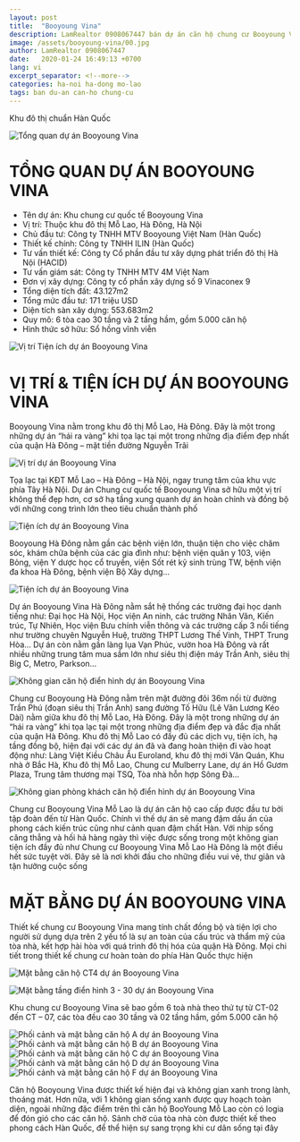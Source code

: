 ```yaml
---
layout: post
title:  "Booyoung Vina"
description: LamRealtor 0908067447 bán dự án căn hộ chung cư Booyoung Vina ở Hà Nội Hà Đông Mỗ Lao
image: /assets/booyoung-vina/00.jpg
author: LamRealtor 0908067447
date:   2020-01-24 16:49:13 +0700
lang: vi
excerpt_separator: <!--more-->
categories: ha-noi ha-dong mo-lao
tags: ban du-an can-ho chung-cu 
---
```


Khu đô thị chuẩn Hàn Quốc<!--more-->


![Tổng quan dự án Booyoung Vina](/assets/booyoung-vina/00.jpg)

# TỔNG QUAN DỰ ÁN BOOYOUNG VINA

* Tên dự án: Khu chung cư quốc tế Booyoung Vina
* Vị trí: Thuộc khu đô thị Mỗ Lao, Hà Đông, Hà Nội
* Chủ đầu tư: Công ty TNHH MTV Booyoung Việt Nam (Hàn Quốc)
* Thiết kế chính: Công ty TNHH ILIN (Hàn Quốc)
* Tư vấn thiết kế: Công ty Cổ phần đầu tư xây dựng phát triển đô thị Hà Nội (HACID)
* Tư vấn giám sát: Công ty TNHH MTV 4M Việt Nam
* Đơn vị xây dựng: Công ty cổ phần xây dựng số 9 Vinaconex 9
* Tổng diện tích đất: 43.127m2
* Tổng mức đầu tư: 171 triệu USD
* Diện tích sàn xây dựng: 553.683m2
* Quy mô: 6 tòa cao 30 tầng và 2 tầng hầm, gồm 5.000 căn hộ
* Hình thức sở hữu: Sổ hồng vĩnh viễn



![Vị trí Tiện ích dự án Booyoung Vina](/assets/booyoung-vina/01.jpg)

# VỊ TRÍ & TIỆN ÍCH DỰ ÁN BOOYOUNG VINA

Booyoung Vina nằm trong khu đô thị Mỗ Lao, Hà Đông. Đây là một trong những dự án “hái ra vàng” khi tọa lạc tại một trong những địa điểm đẹp nhất của quận Hà Đông – mặt tiền đường Nguyễn Trãi

![Vị trí dự án Booyoung Vina](/assets/booyoung-vina/02.jpg)

Tọa lạc tại KĐT Mỗ Lao – Hà Đông – Hà Nội, ngay trung tâm của khu vực phía Tây Hà Nội. Dự án Chung cư quốc tế Booyoung Vina sở hữu một vị trí không thể đẹp hơn, cơ sở hạ tầng xung quanh dự án hoàn chỉnh và đồng bộ với những cong trình lớn theo tiêu chuẩn thành phố

![Tiện ích dự án Booyoung Vina](/assets/booyoung-vina/03.jpg)

Booyoung Hà Đông nằm gần các bệnh viện lớn, thuận tiện cho việc chăm sóc, khám chữa bệnh của các gia đình như: bệnh viện quân y 103, viện Bỏng, viện Y dược học cổ truyền, viện Sốt rét kỹ sinh trùng TW, bệnh viện đa khoa Hà Đông, bệnh viện Bộ Xây dựng…

![Tiện ích dự án Booyoung Vina](/assets/booyoung-vina/04.jpg)

Dự án Booyoung Vina Hà Đông nằm sắt hệ thống các trường đại học danh tiếng như: Đại học Hà Nội, Học viện An ninh, các trường Nhân Văn, Kiến trúc, Tự Nhiên, Học viện Bưu chính viễn thông và các trường cấp 3 nổi tiếng như trường chuyên Nguyễn Huệ, trường THPT Lương Thế Vinh, THPT Trung Hòa… Dự án còn nằm gần làng lụa Vạn Phúc, vườn hoa Hà Đông và rất nhiều những trung tâm mua sắm lớn như siêu thị điện máy Trần Anh, siêu thị Big C, Metro, Parkson…

![Không gian căn hộ điển hình dự án Booyoung Vina](/assets/booyoung-vina/05.jpg)

Chung cư Booyoung Hà Đông nằm trên mặt đường đôi 36m nối từ đường Trần Phú (đoạn siêu thị Trần Anh) sang đường Tố Hữu (Lê Văn Lương Kéo Dài) nằm giữa khu đô thị Mỗ Lao, Hà Đông. Đây là một trong những dự án “hái ra vàng” khi tọa lạc tại một trong những địa điểm đẹp và đắc địa nhất của quận Hà Đông. Khu đô thị Mỗ Lao có đầy đủ các dịch vụ, tiện ích, hạ tầng đồng bộ, hiện đại với các dự án đã và đang hoàn thiện đi vào hoạt động như: Làng Việt Kiều Châu Âu Euroland, khu đô thị mới Văn Quán, Khu nhà ở Bắc Hà, Khu đô thị Mỗ Lao, Chung cư Mulberry Lane, dự án Hồ Gươm Plaza, Trung tâm thương mại TSQ, Tòa nhà hỗn hợp Sông Đà…

![Không gian phòng khách căn hộ điển hình dự án Booyoung Vina](/assets/booyoung-vina/06.jpg)

Chung cư Booyoung Vina Mỗ Lao là dự án căn hộ cao cấp được đầu tư bởi tập đoàn đến từ Hàn Quốc. Chính vì thế dự án sẽ mang đậm dấu ấn của phong cách kiến trúc cũng như cảnh quan đậm chất Hàn. Với nhịp sống căng thẳng và hối hả hàng ngày thì việc được sống trong một không gian tiện ích đầy đủ như Chung cư Booyoung Vina Mỗ Lao Hà Đông là một điều hết sức tuyệt vời. Đây sẽ là nơi khởi đầu cho những điều vui vẻ, thư giãn và tận hưởng cuộc sống

# MẶT BẰNG DỰ ÁN BOOYOUNG VINA

Thiết kế chung cư Booyoung Vina mang tính chất đồng bộ và tiện lợi cho người sử dụng dựa trên 2 yếu tố là sự an toàn của cấu trúc và thẩm mỹ của tòa nhà, kết hợp hài hòa với quá trình đô thị hóa của quận Hà Đông. Mọi chi tiết trong thiết kế chung cư hoàn toàn do phía Hàn Quốc thực hiện

![Mặt bằng căn hộ CT4 dự án Booyoung Vina](/assets/booyoung-vina/07.jpg)

![Mặt bằng tầng điển hình 3 - 30 dự án Booyoung Vina](/assets/booyoung-vina/08.jpg)

Khu chung cư Booyoung Vina sẽ bao gồm 6 toà nhà theo thứ tự từ CT-02 đến CT – 07, các tòa đều cao 30 tầng và 02 tầng hầm, gồm 5.000 căn hộ

![Phối cảnh và mặt bằng căn hộ A dự án Booyoung Vina](/assets/booyoung-vina/09.jpg)
![Phối cảnh và mặt bằng căn hộ B dự án Booyoung Vina](/assets/booyoung-vina/10.jpg)
![Phối cảnh và mặt bằng căn hộ C dự án Booyoung Vina](/assets/booyoung-vina/11.jpg)
![Phối cảnh và mặt bằng căn hộ D dự án Booyoung Vina](/assets/booyoung-vina/12.jpg)
![Phối cảnh và mặt bằng căn hộ F dự án Booyoung Vina](/assets/booyoung-vina/13.jpg)

Căn hộ Booyoung Vina được thiết kế hiện đại và không gian xanh trong lành, thoáng mát. Hơn nữa, với 1 không gian sống xanh được quy hoạch toàn diện, ngoài những đặc điểm trên thì căn hộ BooYoung Mỗ Lao còn có logia để đón gió cho các căn hộ. Sảnh chờ của tòa nhà còn được thiết kế theo phong cách Hàn Quốc, để thể hiện sự sang trọng khi cư dân sống tại đây
